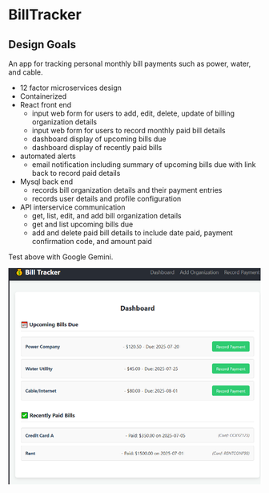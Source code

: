 # BillTracker

## Design Goals

An app for tracking personal monthly bill payments such as power, water, and cable.

- 12 factor microservices design
- Containerized
- React front end
  - input web form for users to add, edit, delete, update of billing organization details
  - input web form for users to record monthly paid bill details
  - dashboard display of upcoming bills due
  - dashboard display of recently paid bills
- automated alerts
  - email notification including summary of upcoming bills due with link back to record paid details
- Mysql back end
  - records bill organization details and their payment entries
  - records user details and profile configuration
- API interservice communication
  - get, list, edit, and add bill organization details
  - get and list upcoming bills due
  - add and delete paid bill details to include date paid, payment confirmation code, and amount paid

Test above with Google Gemini.

![dashboard](images/dashboard.PNG)
